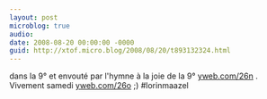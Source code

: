 ```yaml
---
layout: post
microblog: true
audio: 
date: 2008-08-20 00:00:00 -0000
guid: http://xtof.micro.blog/2008/08/20/t893132324.html
---
```

dans la 9° et envouté par l'hymne à la joie de la 9° [yweb.com/26n](http://yweb.com/26n) . Vivement samedi [yweb.com/26o](http://yweb.com/26o) ;) #lorinmaazel
